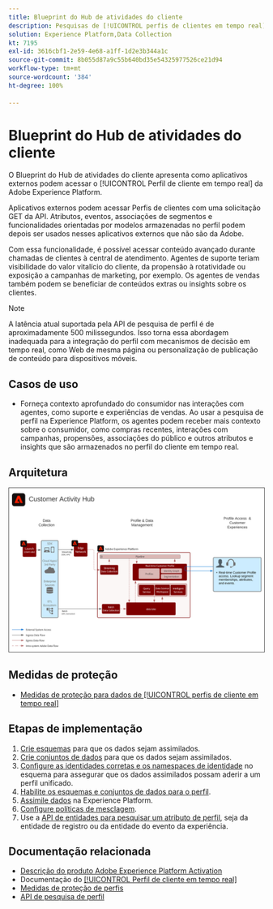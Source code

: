 ```yaml
---
title: Blueprint do Hub de atividades do cliente
description: Pesquisas de [!UICONTROL perfis de clientes em tempo real] para fornecer contexto ao suporte e às vendas atendidas por agentes.
solution: Experience Platform,Data Collection
kt: 7195
exl-id: 3616cbf1-2e59-4e68-a1ff-1d2e3b344a1c
source-git-commit: 8b055d87a9c55b640bd35e54325977526ce21d94
workflow-type: tm+mt
source-wordcount: '384'
ht-degree: 100%

---
```


# Blueprint do Hub de atividades do cliente

O Blueprint do Hub de atividades do cliente apresenta como aplicativos externos podem acessar o [!UICONTROL Perfil de cliente em tempo real] da Adobe Experience Platform.

Aplicativos externos podem acessar Perfis de clientes com uma solicitação GET da API. Atributos, eventos, associações de segmentos e funcionalidades orientadas por modelos armazenadas no perfil podem depois ser usados nesses aplicativos externos que não são da Adobe.

Com essa funcionalidade, é possível acessar conteúdo avançado durante chamadas de clientes à central de atendimento. Agentes de suporte teriam visibilidade do valor vitalício do cliente, da propensão à rotatividade ou exposição a campanhas de marketing, por exemplo. Os agentes de vendas também podem se beneficiar de conteúdos extras ou insights sobre os clientes.

>[!NOTE]
>
>A latência atual suportada pela API de pesquisa de perfil é de aproximadamente 500 milissegundos. Isso torna essa abordagem inadequada para a integração do perfil com mecanismos de decisão em tempo real, como Web de mesma página ou personalização de publicação de conteúdo para dispositivos móveis.

## Casos de uso

* Forneça contexto aprofundado do consumidor nas interações com agentes, como suporte e experiências de vendas. Ao usar a pesquisa de perfil na Experience Platform, os agentes podem receber mais contexto sobre o consumidor, como compras recentes, interações com campanhas, propensões, associações do público e outros atributos e insights que são armazenados no perfil do cliente em tempo real.

## Arquitetura

<img src="assets/customer_activity_hub.svg" alt="Blueprint de arquitetura de referência para o Hub de atividades do cliente" style="border:1px solid #4a4a4a" />

## Medidas de proteção

* [Medidas de proteção para dados de [!UICONTROL perfis de cliente em tempo real]](https://experienceleague.adobe.com/docs/experience-platform/profile/guardrails.html?lang=pt-BR)

## Etapas de implementação

1. [Crie esquemas](https://experienceleague.adobe.com/docs/platform-learn/tutorials/schemas/create-a-schema.html?lang=pt-BR) para que os dados sejam assimilados.
1. [Crie conjuntos de dados](https://experienceleague.adobe.com/docs/platform-learn/tutorials/data-ingestion/create-datasets-and-ingest-data.html?lang=pt-BR) para que os dados sejam assimilados.
1. [Configure as identidades corretas e os namespaces de identidade](https://experienceleague.adobe.com/docs/platform-learn/tutorials/identities/label-ingest-and-verify-identity-data.html?lang=pt-BR) no esquema para assegurar que os dados assimilados possam aderir a um perfil unificado.
1. [Habilite os esquemas e conjuntos de dados para o perfil](https://experienceleague.adobe.com/docs/platform-learn/tutorials/profiles/bring-data-into-the-real-time-customer-profile.html?lang=pt-BR).
1. [Assimile dados](https://experienceleague.adobe.com/?recommended=ExperiencePlatform-D-1-2020.1.dataingestion&amp;lang=pt-BR) na Experience Platform.
1. [Configure políticas de mesclagem](https://experienceleague.adobe.com/docs/platform-learn/tutorials/profiles/create-merge-policies.html?lang=pt-BR).
1. Use a [API de entidades para pesquisar um atributo de perfil](https://experienceleague.adobe.com/docs/experience-platform/profile/api/entities.html?lang=pt-BR), seja da entidade de registro ou da entidade do evento da experiência.

## Documentação relacionada

* [Descrição do produto Adobe Experience Platform Activation](https://helpx.adobe.com/br/legal/product-descriptions/adobe-experience-platform0.html)
* Documentação do [[!UICONTROL Perfil de cliente em tempo real]](https://experienceleague.adobe.com/docs/experience-platform/profile/home.html?lang=pt-BR)
* [Medidas de proteção de perfis](https://experienceleague.adobe.com/docs/experience-platform/profile/guardrails.html)
* [API de pesquisa de perfil](https://www.adobe.io/apis/experienceplatform/home/api-reference.html)
